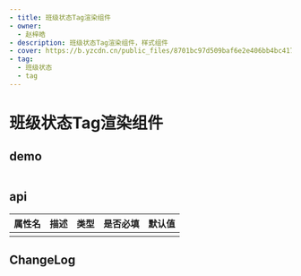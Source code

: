 ```yaml
---
- title: 班级状态Tag渲染组件
- owner:
  - 赵梓皓
- description: 班级状态Tag渲染组件，样式组件
- cover: https://b.yzcdn.cn/public_files/8701bc97d509baf6e2e406bb4bc41729.png
- tag:
  - 班级状态
  - tag
---
```


# 班级状态Tag渲染组件
## demo
```jsx
```
## api
| 属性名  | 描述                 | 类型                                                  | 是否必填 | 默认值               |
| ------ | ------------------- | ---------------------------------------------------- | ------- | ------------------- |
|        |                     |                                                      |         |                     |

## ChangeLog

